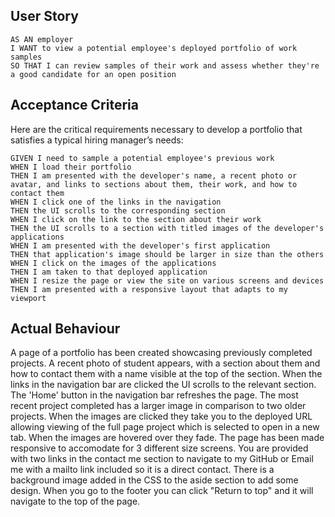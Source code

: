 ## User Story

```
AS AN employer
I WANT to view a potential employee's deployed portfolio of work samples
SO THAT I can review samples of their work and assess whether they're a good candidate for an open position
```


## Acceptance Criteria

Here are the critical requirements necessary to develop a portfolio that satisfies a typical hiring manager’s needs:

```
GIVEN I need to sample a potential employee's previous work
WHEN I load their portfolio
THEN I am presented with the developer's name, a recent photo or avatar, and links to sections about them, their work, and how to contact them
WHEN I click one of the links in the navigation
THEN the UI scrolls to the corresponding section
WHEN I click on the link to the section about their work
THEN the UI scrolls to a section with titled images of the developer's applications
WHEN I am presented with the developer's first application
THEN that application's image should be larger in size than the others
WHEN I click on the images of the applications
THEN I am taken to that deployed application
WHEN I resize the page or view the site on various screens and devices
THEN I am presented with a responsive layout that adapts to my viewport
```
## Actual Behaviour
A page of a portfolio has been created showcasing previously completed projects.
A recent photo of student appears, with a section about them and how to contact them with a name visible at the top of the section. 
When the links in the navigation bar are clicked the UI scrolls to the relevant section. 
The 'Home' button in the navigation bar refreshes the page. 
The most recent project completed has a larger image in comparison to two older projects. 
When the images are clicked they take you to the deployed URL allowing viewing of the full page project which is selected to open in a new tab.
When the images are hovered over they fade.
The page has been made responsive to accomodate for 3 different size screens. 
You are provided with two links in the contact me section to navigate to my GitHub or Email me with a mailto link included so it is a direct contact. 
There is a background image added in the CSS to the aside section to add some design. 
When you go to the footer you can click "Return to top" and it will navigate to the top of the page. 
[
](https://github.com/FaithsCoding/second-student-portfolio/blob/main/assets/week-2-challenge.png)
